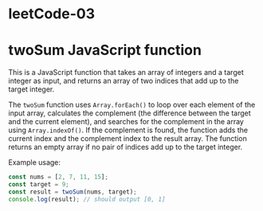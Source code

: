 # leetCode-03
# twoSum JavaScript function

This is a JavaScript function that takes an array of integers and a target integer as input, and returns an array of two indices that add up to the target integer.

The `twoSum` function uses `Array.forEach()` to loop over each element of the input array, calculates the complement (the difference between the target and the current element), and searches for the complement in the array using `Array.indexOf()`. If the complement is found, the function adds the current index and the complement index to the result array. The function returns an empty array if no pair of indices add up to the target integer.

Example usage:

```javascript
const nums = [2, 7, 11, 15];
const target = 9;
const result = twoSum(nums, target);
console.log(result); // should output [0, 1]


